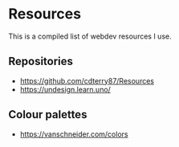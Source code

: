 # Resources

This is a compiled list of webdev resources I use.

## Repositories

- https://github.com/cdterry87/Resources
- https://undesign.learn.uno/

## Colour palettes

- https://vanschneider.com/colors
